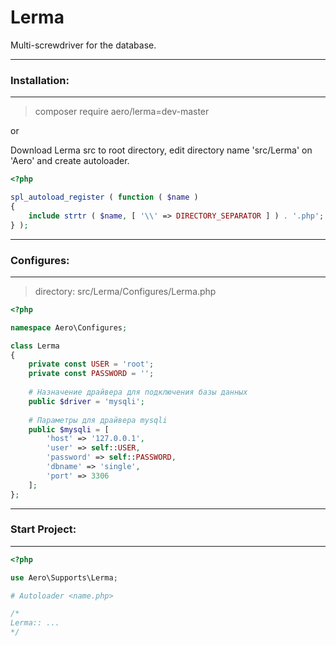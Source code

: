 # Lerma
Multi-screwdriver for the database.

***
### Installation:
***
> composer require aero/lerma=dev-master

or

Download Lerma src to root directory, edit directory name 'src/Lerma' on 'Aero' and create autoloader.
```PHP
<?php

spl_autoload_register ( function ( $name )
{
	include strtr ( $name, [ '\\' => DIRECTORY_SEPARATOR ] ) . '.php';
} );
```

***
### Configures:
***
> directory: src/Lerma/Configures/Lerma.php

```PHP
<?php

namespace Aero\Configures;

class Lerma
{
	private const USER = 'root';
	private const PASSWORD = '';
	
	# Назначение драйвера для подключения базы данных
	public $driver = 'mysqli';
	
	# Параметры для драйвера mysqli
	public $mysqli = [
		'host' => '127.0.0.1',
		'user' => self::USER,
		'password' => self::PASSWORD,
		'dbname' => 'single',
		'port' => 3306
	];
};
```

***
### Start Project:
***

```PHP
<?php

use Aero\Supports\Lerma;

# Autoloader <name.php>

/* 
Lerma:: ...
*/
```